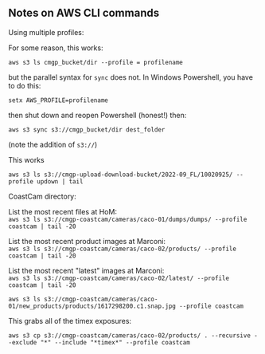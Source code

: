 ## Notes on AWS CLI commands

Using multiple profiles:

For some reason, this works:

`aws s3 ls cmgp_bucket/dir --profile = profilename`

but the parallel syntax for `sync` does not. In Windows Powershell, you have to do this:

`setx AWS_PROFILE=profilename`

then shut down and reopen Powershell (honest!) then:

`aws s3 sync s3://cmgp_bucket/dir dest_folder`

(note the addition of `s3://`)

This works

`aws s3 ls s3://cmgp-upload-download-bucket/2022-09_FL/10020925/ --profile updown | tail`

CoastCam directory:  

List the most recent files at HoM:  
`aws s3 ls s3://cmgp-coastcam/cameras/caco-01/dumps/dumps/ --profile coastcam | tail -20`

List the most recent product images at Marconi:  
`aws s3 ls s3://cmgp-coastcam/cameras/caco-02/products/ --profile coastcam | tail -20`

List the most recent "latest" images at Marconi:  
`aws s3 ls s3://cmgp-coastcam/cameras/caco-02/latest/ --profile coastcam | tail -20`


`aws s3 ls s3://cmgp-coastcam/cameras/caco-01/new_products/products/1617298200.c1.snap.jpg --profile coastcam`  

This grabs all of the timex exposures:

`aws s3 cp s3://cmgp-coastcam/cameras/caco-02/products/ . --recursive --exclude "*" --include "*timex*" --profile coastcam`  

